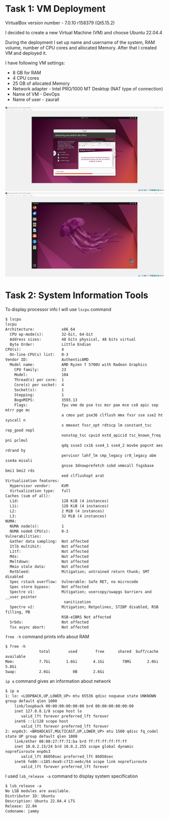 # Task 1: VM Deployment

VirtualBox version number - 7.0.10 r158379 (Qt5.15.2)

I decided to create a new Virtual Machine (VM) and choose Ubuntu 22.04.4

During the deployment I set up name and username of the system, RAM volume, number of CPU cores and allocated Memory. After that I created VM and deployed it.

I have following VM settings:

- 8 GB for RAM
- 4 CPU cores
- 25 GB of allocated Memory
- Network adapter - Intel PRO/1000 MT Desktop (NAT type of connection)
- Name of VM - DevOps
- Name of user - zaurall

![alt text](image.png)
![alt text](image-1.png)


# Task 2: System Information Tools


To display processor info I will use `lscpu` command

```
$ lscpu
lscpu
Architecture:            x86_64
  CPU op-mode(s):        32-bit, 64-bit
  Address sizes:         48 bits physical, 48 bits virtual
  Byte Order:            Little Endian
CPU(s):                  4
  On-line CPU(s) list:   0-3
Vendor ID:               AuthenticAMD
  Model name:            AMD Ryzen 7 5700U with Radeon Graphics
    CPU family:          23
    Model:               104
    Thread(s) per core:  1
    Core(s) per socket:  4
    Socket(s):           1
    Stepping:            1
    BogoMIPS:            3593.13
    Flags:               fpu vme de pse tsc msr pae mce cx8 apic sep mtrr pge mc
                         a cmov pat pse36 clflush mmx fxsr sse sse2 ht syscall n
                         x mmxext fxsr_opt rdtscp lm constant_tsc rep_good nopl 
                         nonstop_tsc cpuid extd_apicid tsc_known_freq pni pclmul
                         qdq ssse3 cx16 sse4_1 sse4_2 movbe popcnt aes rdrand hy
                         pervisor lahf_lm cmp_legacy cr8_legacy abm sse4a misali
                         gnsse 3dnowprefetch ssbd vmmcall fsgsbase bmi1 bmi2 rds
                         eed clflushopt arat
Virtualization features: 
  Hypervisor vendor:     KVM
  Virtualization type:   full
Caches (sum of all):     
  L1d:                   128 KiB (4 instances)
  L1i:                   128 KiB (4 instances)
  L2:                    2 MiB (4 instances)
  L3:                    32 MiB (4 instances)
NUMA:                    
  NUMA node(s):          1
  NUMA node0 CPU(s):     0-3
Vulnerabilities:         
  Gather data sampling:  Not affected
  Itlb multihit:         Not affected
  L1tf:                  Not affected
  Mds:                   Not affected
  Meltdown:              Not affected
  Mmio stale data:       Not affected
  Retbleed:              Mitigation; untrained return thunk; SMT disabled
  Spec rstack overflow:  Vulnerable: Safe RET, no microcode
  Spec store bypass:     Not affected
  Spectre v1:            Mitigation; usercopy/swapgs barriers and __user pointer
                          sanitization
  Spectre v2:            Mitigation; Retpolines, STIBP disabled, RSB filling, PB
                         RSB-eIBRS Not affected
  Srbds:                 Not affected
  Tsx async abort:       Not affected

```

`free -h` command prints info about RAM

```
$ free -h
               total        used        free      shared  buff/cache   available
Mem:           7.7Gi       1.6Gi       4.1Gi        70Mi       2.0Gi       5.8Gi
Swap:          2.6Gi          0B       2.6Gi
```

`ip a` command gives an information about network

```
$ ip a
1: lo: <LOOPBACK,UP,LOWER_UP> mtu 65536 qdisc noqueue state UNKNOWN group default qlen 1000
    link/loopback 00:00:00:00:00:00 brd 00:00:00:00:00:00
    inet 127.0.0.1/8 scope host lo
       valid_lft forever preferred_lft forever
    inet6 ::1/128 scope host 
       valid_lft forever preferred_lft forever
2: enp0s3: <BROADCAST,MULTICAST,UP,LOWER_UP> mtu 1500 qdisc fq_codel state UP group default qlen 1000
    link/ether 08:00:27:ff:71:ba brd ff:ff:ff:ff:ff:ff
    inet 10.0.2.15/24 brd 10.0.2.255 scope global dynamic noprefixroute enp0s3
       valid_lft 86050sec preferred_lft 86050sec
    inet6 fe80::c185:4ea9:c713:ee6c/64 scope link noprefixroute 
       valid_lft forever preferred_lft forever
```

I used `lsb_release -a` command to display system specification

```
$ lsb_release -a
No LSB modules are available.
Distributor ID: Ubuntu
Description: Ubuntu 22.04.4 LTS
Release: 22.04
Codename: jammy
```